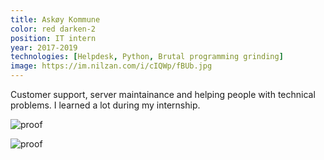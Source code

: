 ```yaml
---
title: Askøy Kommune
color: red darken-2
position: IT intern
year: 2017-2019
technologies: [Helpdesk, Python, Brutal programming grinding]
image: https://im.nilzan.com/i/cIQWp/fBUb.jpg
---
```


Customer support, server maintainance and helping people with technical problems.
I learned a lot during my internship.

<ReadMore text="Attest">

![proof](/public/images/education/askoy_kommune_tjenestetid_fra_2017_til_2019.jpeg)

![proof](/public/images/education/fagprove_bestaatt_2019.jpeg)

</ReadMore>
